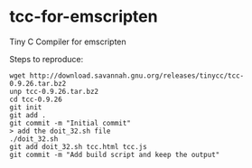 # tcc-for-emscripten
Tiny C Compiler for emscripten

Steps to reproduce:

	wget http://download.savannah.gnu.org/releases/tinycc/tcc-0.9.26.tar.bz2
	unp tcc-0.9.26.tar.bz2
	cd tcc-0.9.26
	git init
	git add .
	git commit -m "Initial commit"
	> add the doit_32.sh file
	./doit_32.sh
	git add doit_32.sh tcc.html tcc.js
	git commit -m "Add build script and keep the output"